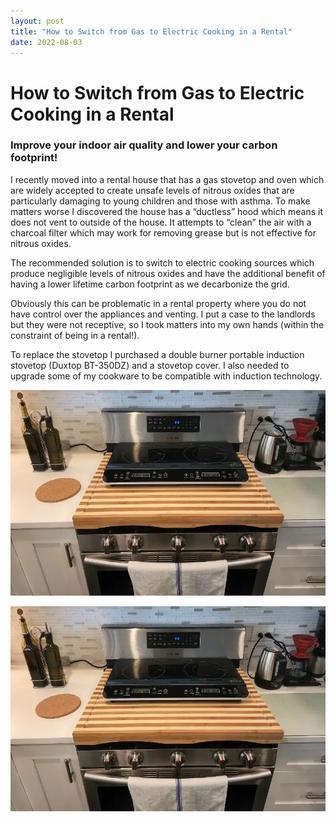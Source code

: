 ```yaml
---
layout: post
title: "How to Switch from Gas to Electric Cooking in a Rental"
date: 2022-08-03
---
```

# How to Switch from Gas to Electric Cooking in a Rental

### Improve your indoor air quality and lower your carbon footprint!
    
I recently moved into a rental house that has a gas stovetop and oven which are widely accepted to create unsafe levels of nitrous oxides that are particularly damaging to young children and those with asthma. To make matters worse I discovered the house has a “ductless” hood which means it does not vent to outside of the house. It attempts to “clean” the air with a charcoal filter which may work for removing grease but is not effective for nitrous oxides.

The recommended solution is to switch to electric cooking sources which produce negligible levels of nitrous oxides and have the additional benefit of having a lower lifetime carbon footprint as we decarbonize the grid.

Obviously this can be problematic in a rental property where you do not have control over the appliances and venting. I put a case to the landlords but they were not receptive, so I took matters into my own hands (within the constraint of being in a rental!).

To replace the stovetop I purchased a double burner portable induction stovetop (Duxtop BT-350DZ) and a stovetop cover. I also needed to upgrade some of my cookware to be compatible with induction technology.

![Induction burner sitting on top of original stovetop.](/images/gas1.webp)

<img src="/images/gas1.webp" alt="Induction burner sitting on top of original stovetop" class="responsive" loading="lazy">
